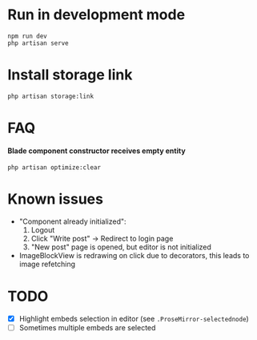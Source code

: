 # Run in development mode

```shell
npm run dev
php artisan serve
```

# Install storage link

```shell
php artisan storage:link
```

# FAQ

#### Blade component constructor receives empty entity
```shell
php artisan optimize:clear
```

# Known issues

- "Component already initialized":
    1. Logout
    2. Click "Write post" -> Redirect to login page
    3. "New post" page is opened, but editor is not initialized
- ImageBlockView is redrawing on click due to decorators, this leads to image refetching

# TODO

- [x] Highlight embeds selection in editor (see `.ProseMirror-selectednode`)
- [ ] Sometimes multiple embeds are selected
